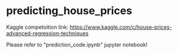 # predicting_house_prices

Kaggle competoition link: https://www.kaggle.com/c/house-prices-advanced-regression-techniques

Please refer to "prediction_code.ipynb" jupyter notebook!

